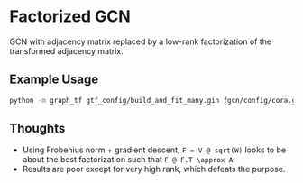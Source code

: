# Factorized GCN

GCN with adjacency matrix replaced by a low-rank factorization of the transformed adjacency matrix.

## Example Usage

```bash
python -m graph_tf gtf_config/build_and_fit_many.gin fgcn/config/cora.gin
```

## Thoughts

- Using Frobenius norm + gradient descent, `F = V @ sqrt(W)` looks to be about the best factorization such that `F @ F.T \approx A`.
- Results are poor except for very high rank, which defeats the purpose.
